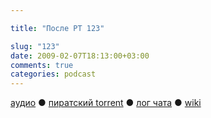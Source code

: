 ```yaml
---

title: "После РТ 123"

slug: "123"
date: 2009-02-07T18:13:00+03:00
comments: true
categories: podcast
---
```

[аудио](http://cdn.radio-t.com/rt123post.mp3) ● [пиратский torrent](http://pirates.radio-t.com/torrents/rt123post.mp3.torrent) ● [лог чата](http://chat.radio-t.com/logs/radio-t-123.html) ● [wiki](http://wiki.radio-t.com/%D0%9F%D0%BE%D1%81%D0%BB%D0%B5_%D0%A0%D0%A2_123)<audio src="http://cdn.radio-t.com/rt123post.mp3" preload="none">

